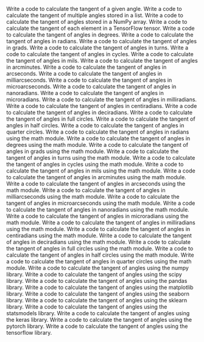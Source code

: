 Write a code to calculate the tangent of a given angle.
Write a code to calculate the tangent of multiple angles stored in a list.
Write a code to calculate the tangent of angles stored in a NumPy array.
Write a code to calculate the tangent of each element in a TensorFlow tensor.
Write a code to calculate the tangent of angles in degrees.
Write a code to calculate the tangent of angles in radians.
Write a code to calculate the tangent of angles in grads.
Write a code to calculate the tangent of angles in turns.
Write a code to calculate the tangent of angles in cycles.
Write a code to calculate the tangent of angles in mils.
Write a code to calculate the tangent of angles in arcminutes.
Write a code to calculate the tangent of angles in arcseconds.
Write a code to calculate the tangent of angles in milliarcseconds.
Write a code to calculate the tangent of angles in microarcseconds.
Write a code to calculate the tangent of angles in nanoradians.
Write a code to calculate the tangent of angles in microradians.
Write a code to calculate the tangent of angles in milliradians.
Write a code to calculate the tangent of angles in centiradians.
Write a code to calculate the tangent of angles in deciradians.
Write a code to calculate the tangent of angles in full circles.
Write a code to calculate the tangent of angles in half circles.
Write a code to calculate the tangent of angles in quarter circles.
Write a code to calculate the tangent of angles in radians using the math module.
Write a code to calculate the tangent of angles in degrees using the math module.
Write a code to calculate the tangent of angles in grads using the math module.
Write a code to calculate the tangent of angles in turns using the math module.
Write a code to calculate the tangent of angles in cycles using the math module.
Write a code to calculate the tangent of angles in mils using the math module.
Write a code to calculate the tangent of angles in arcminutes using the math module.
Write a code to calculate the tangent of angles in arcseconds using the math module.
Write a code to calculate the tangent of angles in milliarcseconds using the math module.
Write a code to calculate the tangent of angles in microarcseconds using the math module.
Write a code to calculate the tangent of angles in nanoradians using the math module.
Write a code to calculate the tangent of angles in microradians using the math module.
Write a code to calculate the tangent of angles in milliradians using the math module.
Write a code to calculate the tangent of angles in centiradians using the math module.
Write a code to calculate the tangent of angles in deciradians using the math module.
Write a code to calculate the tangent of angles in full circles using the math module.
Write a code to calculate the tangent of angles in half circles using the math module.
Write a code to calculate the tangent of angles in quarter circles using the math module.
Write a code to calculate the tangent of angles using the numpy library.
Write a code to calculate the tangent of angles using the scipy library.
Write a code to calculate the tangent of angles using the pandas library.
Write a code to calculate the tangent of angles using the matplotlib library.
Write a code to calculate the tangent of angles using the seaborn library.
Write a code to calculate the tangent of angles using the sklearn library.
Write a code to calculate the tangent of angles using the statsmodels library.
Write a code to calculate the tangent of angles using the keras library.
Write a code to calculate the tangent of angles using the pytorch library.
Write a code to calculate the tangent of angles using the tensorflow library.
